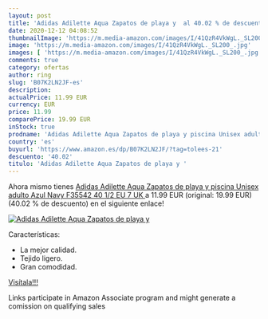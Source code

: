 ```yaml
---
layout: post
title: 'Adidas Adilette Aqua Zapatos de playa y  al 40.02 % de descuento'
date: 2020-12-12 04:08:52
thumbnailImage: 'https://m.media-amazon.com/images/I/41QzR4VkWgL._SL200_.jpg'
image: 'https://m.media-amazon.com/images/I/41QzR4VkWgL._SL200_.jpg'
images: [ 'https://m.media-amazon.com/images/I/41QzR4VkWgL._SL200_.jpg' ]
comments: true
category: ofertas
author: ring
slug: 'B07K2LN2JF-es'
description:
actualPrice: 11.99 EUR
currency: EUR
price: 11.99
comparePrice: 19.99 EUR
inStock: true
prodname: 'Adidas Adilette Aqua Zapatos de playa y piscina Unisex adulto  Azul  Navy F35542   40 1/2 EU  7 UK '
country: 'es'
buyurl: 'https://www.amazon.es/dp/B07K2LN2JF/?tag=tolees-21'
descuento: '40.02'
titulo: 'Adidas Adilette Aqua Zapatos de playa y '
---
```


Ahora mismo tienes [Adidas Adilette Aqua Zapatos de playa y piscina Unisex adulto  Azul  Navy F35542   40 1/2 EU  7 UK ](https://www.amazon.es/dp/B07K2LN2JF/?tag=tolees-21) a 11.99 EUR (original: 19.99 EUR) (40.02 %  de descuento) en el siguiente enlace!

[![Adidas Adilette Aqua Zapatos de playa y ](https://m.media-amazon.com/images/I/41QzR4VkWgL._SL200_.jpg)](https://www.amazon.es/dp/B07K2LN2JF/?tag=tolees-21)

Características:

- La mejor calidad.
- Tejido ligero.
- Gran comodidad.

[Visítala!!!](https://www.amazon.es/dp/B07K2LN2JF/?tag=tolees-21)

Links participate in Amazon Associate program and might generate a comission on qualifying sales
